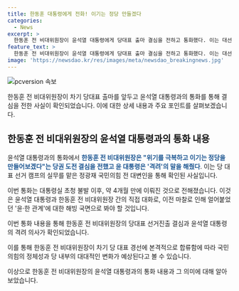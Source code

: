 ```yaml
---
title: 한동훈 대통령에게 전화! 이기는 정당 만들겠다
categories:
  - News
excerpt: >
  한동훈 전 비대위원장이 윤석열 대통령에게 당대표 출마 결심을 전하고 통화했다. 이는 대선 전략에 영향을 줄 것으로 보이며, 이들 간의 직접 대화는 대선 전략을 고려할 때 주목받을 부분이다. 각종 선거 전략을 발표하고 있는 한 전 위원장, 윤상현 의원, 원희룡 전 장관, 나경원 의원 등이 7·23 전당대회에서 당대표를 놓고 경쟁할 예정이다.
feature_text: >
  한동훈 전 비대위원장이 윤석열 대통령에게 당대표 출마 결심을 전하고 통화했다. 이는 대선 전략에 영향을 줄 것으로 보이며, 이들 간의 직접 대화는 대선 전략을 고려할 때 주목받을 부분이다. 각종 선거 전략을 발표하고 있는 한 전 위원장, 윤상현 의원, 원희룡 전 장관, 나경원 의원 등이 7·23 전당대회에서 당대표를 놓고 경쟁할 예정이다.
image: 'https://newsdao.kr/res/images/meta/newsdao_breakingnews.jpg'
---
```


<p><img src="https://newsdao.kr/res/images/meta/newsdao_breakingnews.jpg" alt="pcversion 속보" /></p>

<p>한동훈 전 비대위원장이 차기 당대표 출마를 앞두고 윤석열 대통령과의 통화를 통해 결심을 전한 사실이 확인되었습니다. 이에 대한 상세 내용과 주요 포인트를 살펴보겠습니다.</p>

<h2 data-ke-size="size26">한동훈 전 비대위원장의 윤석열 대통령과의 통화 내용</h2>

<p>윤석열 대통령과의 통화에서 <b><span style="color: #1a5490;">한동훈 전 비대위원장은 "위기를 극복하고 이기는 정당을 만들어보겠다"는 당권 도전 결심을 전했고 윤 대통령은 '격려'의 말을 해줬다</span></b>. 이는 당 대표 선거 캠프의 실무를 맡은 정광재 국민의힘 전 대변인을 통해 확인된 사실입니다.</p>

<p>이번 통화는 대통령실 초청 불발 이후, 약 4개월 만에 이뤄진 것으로 전해졌습니다. 이것은 윤석열 대통령과 한동훈 전 비대위원장 간의 직접 대화로, 이전 마찰로 인해 얼어붙었던 '윤·한 관계'에 대한 해빙 국면으로 봐야 할 것입니다.</p>

<p>이번 통화 내용을 통해 한동훈 전 비대위원장의 당대표 선거진출 결심과 윤석열 대통령의 격려 의사가 확인되었습니다.</p>

<p>이를 통해 한동훈 전 비대위원장이 차기 당 대표 경선에 본격적으로 합류함에 따라 국민의힘의 정체성과 당 내부의 대대적인 변화가 예상된다고 볼 수 있습니다.</p>

<p>이상으로 한동훈 전 비대위원장의 윤석열 대통령과의 통화 내용과 그 의미에 대해 알아보았습니다.</p>

